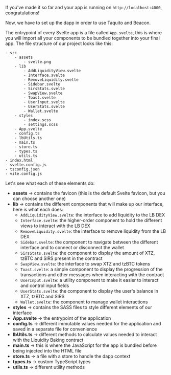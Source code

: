 If you've made it so far and your app is running on `http://localhost:4000`, congratulations!

Now, we have to set up the dapp in order to use Taquito and Beacon.

The entrypoint of every Svelte app is a file called `App.svelte`, this is where you will import all your components to be bundled together into your final app. The file structure of our project looks like this:

```
- src
	- assets
		- svelte.png
	- lib
		- AddLiquidityView.svelte
		- Interface.svelte
		- RemoveLiquidity.svelte
		- Sidebar.svelte
		- SirsStats.svelte
		- SwapView.svelte
		- Toast.svelte
		- UserInput.svelte
		- UserStats.svelte
		- Wallet.svelte
	- styles
		- index.scss
		- settings.scss
	- App.svelte
	- config.ts
	- lbUtils.ts
	- main.ts
	- store.ts
	- types.ts
	- utils.ts
- index.html
- svelte.config.js
- tsconfig.json
- vite.config.js
```

Let's see what each of these elements do:
- **assets** -> contains the favicon (this is the default Svelte favicon, but you can choose another one)
- **lib** -> contains the different components that will make up our interface, here is what each does:
	- `AddLiquidityView.svelte`: the interface to add liquidity to the LB DEX
	- `Interface.svelte`: the higher-order component to hold the different views to interact with the LB DEX
	- `RemoveLiquidity.svelte`: the interface to remove liquidity from the LB DEX
	- `Sidebar.svelte`: the component to navigate between the different interface and to connect or disconnect the wallet
	- `SirsStats.svelte`: the component to display the amount of XTZ, tzBTC and SIRS present in the contract
	- `SwapView.svelte`: the interface to swap XTZ and tzBTC tokens
	- `Toast.svelte`: a simple component to display the progression of the transactions and other messages when interacting with the contract
	- `UserInput.svelte`: a utility component to make it easier to interact and control input fields
	- `UserStats.svelte`: the component to display the user's balance in XTZ, tzBTC and SIRS
	- `Wallet.svelte`: the component to manage wallet interactions
- **styles** -> contains the SASS files to style different elements of our interface
- **App.svelte** -> the entrypoint of the application
- **config.ts** -> different immutable values needed for the application and saved in a separate file for convenience
- **lbUtils.ts** -> different methods to calculate values needed to interact with the Liquidity Baking contract
- **main.ts** -> this is where the JavaScript for the app is bundled before being injected into the HTML file
- **store.ts** -> a file with a store to handle the dapp context
- **types.ts** -> custom TypeScript types 
- **utils.ts** -> different utility methods

